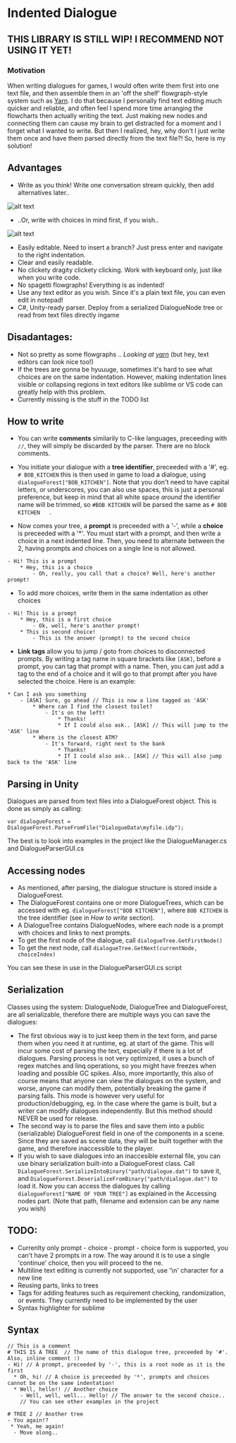 # Indented Dialogue

## THIS LIBRARY IS STILL WIP! I RECOMMEND NOT USING IT YET!

### Motivation

When writing dialogues for games, I would often write them first into one text file, and then assemble them in an 'off the shelf' flowgraph-style system such as [Yarn](https://github.com/InfiniteAmmoInc/Yarn). I do that because I personally find text editing much quicker and reliable, and often feel I spend more time arranging the flowcharts then actually writing the text. Just making new nodes and connecting them can cause my brain to get distracted for a moment and I forget what I wanted to write. But then I realized, hey, why don't I just write them once and have them parsed directly from the text file?!  So, here is my solution!

## Advantages
- Write as you think! Write one conversation stream quickly, then add alternatives later..

![alt text](https://i.imgur.com/EoHmodH.gif "Write as you think")

- ..Or, write with choices in mind first, if you wish..

![alt text](https://i.imgur.com/Dlja0EQ.gif "Write as you choose")

- Easily editable. Need to insert a branch? Just press enter and navigate to the right indentation.
- Clear and easily readable.
- No clickety dragity clickety clicking. Work with keyboard only, just like when you write code.
- No spagetti flowgraphs! Everything is as indented!
- Use any text editor as you wish. Since it's a plain text file, you can even edit in notepad!
- C#, Unity-ready parser. Deploy from a serialized DialogueNode tree or read from text files directly ingame

## Disadantages:
- Not so pretty as some flowgraphs .. *Looking at [yarn](https://github.com/InfiniteAmmoInc/Yarn)* (but hey, text editors can look nice too!)
- If the trees are gonna be hyuuuge, sometimes it's hard to see what choices are on the same indentation. However, making indentation lines visible or collapsing regions in text editors like sublime or VS code can greatly help with this problem.
- Currently missing is the stuff in the TODO list


## How to write
- You can write __comments__ similarily to C-like languages, preceeding with ```//```, they will simply be discarded by the parser. There are no block comments.

- You initiate your dialogue with a __tree identifier__, preceeded with a '#', eg. ```# BOB_KITCHEN``` this is then used in game to load a dialogue, using ```dialogueForest["BOB_KITCHEN"]```. Note that you don't need to have capital letters, or underscores, you can also use spaces, this is just a personal preference, but keep in mind that all white space *around* the identifier name will be trimmed, so ```#BOB KITCHEN``` will be parsed the same as ```# BOB KITCHEN   ```.

- Now comes your tree, a __prompt__ is preceeded with a '-', while a __choice__ is preceeded with a '*'. You must start with a prompt, and then write a choice in a next indented line. Then, you need to alternate between the 2, having prompts and choices on a single line is not allowed.

```
- Hi! This is a prompt
	* Hey, this is a choice
		- Oh, really, you call that a choice? Well, here's another prompt!
  ```
  
- To add more choices, write them in the same indentation as other choices

```
- Hi! This is a prompt
	* Hey, this is a first choice
		- Ok, well, here's another prompt!
	* This is second choice!
		- This is the answer (prompt) to the second choice
```

- __Link tags__ allow you to jump / goto from choices to disconnected prompts. By writing a tag name in square brackets like ```[ASK]```, before a prompt, you can tag that prompt with a name. Then, you can just add a tag to the end of a choice and it will go to that prompt after you have selected the choice. Here is an example:

```
* Can I ask you something
	- [ASK] Sure, go ahead // This is now a line tagged as 'ASK'
		* Where can I find the closest toilet?
			- It's on the left!
				* Thanks!
				* If I could also ask.. [ASK] // This will jump to the 'ASK' line
		* Where is the closest ATM?
			- It's forward, right next to the bank
				* Thanks!
				* If I could also ask.. [ASK] // This will also jump back to the 'ASK' line
```

## Parsing in Unity
Dialogues are parsed from text files into a DialogueForest object. This is done as simply as calling:
```
var dialogueForest = DialogueForest.ParseFromFile("DialogueData\myfile.idp");
```
The best is to look into examples in the project like the DialogueManager.cs and DialogueParserGUI.cs

## Accessing nodes
- As mentioned, after parsing, the dialogue structure is stored inside a DialogueForest. 
- The DialogueForest contains one or more DialogueTrees, which can be accessed with eg. ```dialogueForest["BOB KITCHEN"]```, where ```BOB KITCHEN``` is the tree identifier (see in *How to write* section).
- A DialogueTree contains DialogueNodes, where each node is a prompt with choices and links to next prompts.
- To get the first node of the dialogue, call ```dialogueTree.GetFirstNode()```
- To get the next node, call ```dialogueTree.GetNext(currentNode, choiceIndex)```

You can see these in use in the DialogueParserGUI.cs script

## Serialization
Classes using the system: DialogueNode, DialogueTree and DialogueForest, are all serializable, therefore there are multiple ways you can save the dialogues:
- The first obvious way is to just keep them in the text form, and parse them when you need it at runtime, eg. at start of the game. This will incur some cost of parsing the text, especially if there is a lot of dialogues. Parsing process is not very optimized, it uses a bunch of regex matches and linq operations, so you might have freezes when loading and possible GC spikes. Also, more importantly, this also of course means that anyone can view the dialogues on the system, and worse, anyone can modify them, potentially breaking the game if parsing fails. This mode is however very useful for production/debugging, eg. in the case where the game is built, but a writer can modify dialogues independently. But this method should NEVER be used for release.
- The second way is to parse the files and save them into a public (serializable) DialogueForest field in one of the components in a scene. Since they are saved as scene data, they will be built together with the game, and therefore inaccessible to the player.
- If you wish to save dialogues into an inaccesible external file, you can use binary serialization built-into a DialogueForest class. Call ```DialogueForest.SerializeIntoBinary("path/dialogue.dat")``` to save it, and ```DialogueForest.DeserializeFromBinary("path/dialogue.dat")``` to load it. Now you can access the dialogues by calling ```dialogueForest["NAME OF YOUR TREE"]``` as explained in the Accessing nodes part. (Note that path, filename and extension can be any name you wish)

## TODO:
- Currenlty only prompt - choice - prompt - choice form is supported, you can't have 2 prompts in a row. The way around it is to use a single 'continue' choice, then you will proceed to the ne.
- Multiline text editing is currently not supported, use '\n' character for a new line
- Reusing parts, links to trees
- Tags for adding features such as requirement checking, randomization, or events. They currently need to be implemented by the user
- Syntax highlighter for sublime


## Syntax
```
// This is a comment
# THIS IS A TREE  // The name of this dialogue tree, preceeded by '#'. Also, inline comment :)
- Hi! // A prompt, preceeded by '-', this is a root node as it is the first
  * Oh, hi! // A choice is preceeded by '*', prompts and choices cannot be on the same indentation!
  * Well, hello!! // Another choice
    - Well, well, well... Hello! // The answer to the second choice..
    // You can see other examples in the project

# TREE 2 // Another tree
- You again!?
 * Yeah, me again!
  - Move along..
 ```
